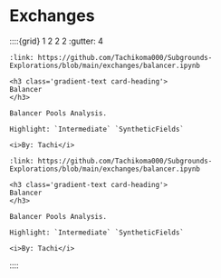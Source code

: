 # Exchanges

::::{grid} 1 2 2 2
:gutter: 4

```{grid-item-card}
:link: https://github.com/Tachikoma000/Subgrounds-Explorations/blob/main/exchanges/balancer.ipynb

<h3 class='gradient-text card-heading'>
Balancer
</h3>

Balancer Pools Analysis.

Highlight: `Intermediate` `SyntheticFields`

<i>By: Tachi</i>
```

```{grid-item-card}
:link: https://github.com/Tachikoma000/Subgrounds-Explorations/blob/main/exchanges/balancer.ipynb

<h3 class='gradient-text card-heading'>
Balancer
</h3>

Balancer Pools Analysis.

Highlight: `Intermediate` `SyntheticFields`

<i>By: Tachi</i>
```

::::
